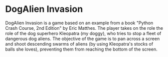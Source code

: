 # DogAlien Invasion
DogAlien Invasion is a game based on an example from a book "Python Crash Course, 2nd Edition" by Eric Matthes.
The player takes on the role the role of the dog superhero Kleopatra (my doggy), who tries to stop a fleet of dangerous dog aliens. The objective of the game is to pan across a screen and shoot descending swarms of aliens (by using Kleopatra's stocks of balls she loves), preventing them from reaching the bottom of the screen. 
